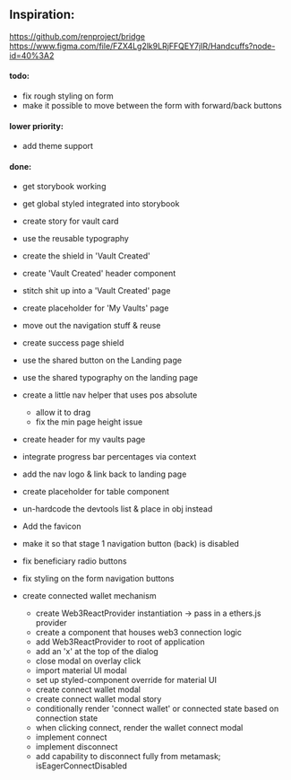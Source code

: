 ## Inspiration:

https://github.com/renproject/bridge
https://www.figma.com/file/FZX4Lg2lk9LRjFFQEY7jIR/Handcuffs?node-id=40%3A2

#### todo:

- fix rough styling on form
- make it possible to move between the form with forward/back buttons

#### lower priority:

- add theme support

#### done:

- get storybook working
- get global styled integrated into storybook
- create story for vault card
- use the reusable typography
- create the shield in 'Vault Created'
- create 'Vault Created' header component
- stitch shit up into a 'Vault Created' page
- create placeholder for 'My Vaults' page
- move out the navigation stuff & reuse
- create success page shield
- use the shared button on the Landing page
- use the shared typography on the landing page
- create a little nav helper that uses pos absolute
  - allow it to drag
  - fix the min page height issue
- create header for my vaults page
- integrate progress bar percentages via context
- add the nav logo & link back to landing page
- create placeholder for table component
- un-hardcode the devtools list & place in obj instead
- Add the favicon
- make it so that stage 1 navigation button (back) is disabled
- fix beneficiary radio buttons
- fix styling on the form navigation buttons

- create connected wallet mechanism
  - create Web3ReactProvider instantiation -> pass in a ethers.js provider
  - create a component that houses web3 connection logic
  - add Web3ReactProvider to root of application
  - add an 'x' at the top of the dialog
  - close modal on overlay click
  - import material UI modal
  - set up styled-component override for material UI
  - create connect wallet modal
  - create connect wallet modal story
  - conditionally render 'connect wallet' or connected state based on connection state
  - when clicking connect, render the wallet connect modal
  - implement connect
  - implement disconnect
  - add capability to disconnect fully from metamask; isEagerConnectDisabled
